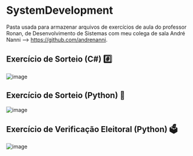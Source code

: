 # SystemDevelopment
Pasta usada para armazenar arquivos de exercícios de aula do professor Ronan, de Desenvolvimento de Sistemas com meu colega de sala André Nanni --> https://github.com/andrenanni.


## Exercício de Sorteio (C#) #️⃣

![image](https://github.com/user-attachments/assets/76ee98d4-3da1-46d7-9b23-05a4a29c2e83)

## Exercício de Sorteio (Python) 🐍

![image](https://github.com/user-attachments/assets/ec154fec-60a9-42ea-814e-ac7d81d678a5)

## Exercício de Verificação Eleitoral (Python) 🗳️

![image](https://github.com/user-attachments/assets/96629e95-6bc9-4acf-8229-3363a4810510)


